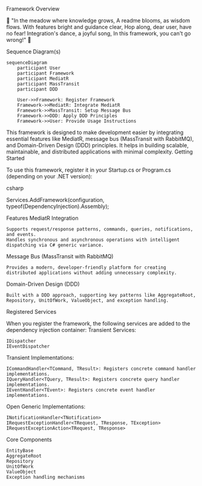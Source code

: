 Framework Overview

🐇 "In the meadow where knowledge grows,
A readme blooms, as wisdom flows.
With features bright and guidance clear,
Hop along, dear user, have no fear!
Integration's dance, a joyful song,
In this framework, you can't go wrong!" 🎉

Sequence Diagram(s)
```mermaid
sequenceDiagram
    participant User
    participant Framework
    participant MediatR
    participant MassTransit
    participant DDD

    User->>Framework: Register Framework
    Framework->>MediatR: Integrate MediatR
    Framework->>MassTransit: Setup Message Bus
    Framework->>DDD: Apply DDD Principles
    Framework->>User: Provide Usage Instructions
```

This framework is designed to make development easier by integrating essential features like MediatR, message bus (MassTransit with RabbitMQ), and Domain-Driven Design (DDD) principles. It helps in building scalable, maintainable, and distributed applications with minimal complexity.
Getting Started

To use this framework, register it in your Startup.cs or Program.cs (depending on your .NET version):

csharp

Services.AddFramework(configuration, typeof(DependencyInjection).Assembly);

Features
MediatR Integration

    Supports request/response patterns, commands, queries, notifications, and events.
    Handles synchronous and asynchronous operations with intelligent dispatching via C# generic variance.

Message Bus (MassTransit with RabbitMQ)

    Provides a modern, developer-friendly platform for creating distributed applications without adding unnecessary complexity.

Domain-Driven Design (DDD)

    Built with a DDD approach, supporting key patterns like AggregateRoot, Repository, UnitOfWork, ValueObject, and exception handling.

Registered Services

When you register the framework, the following services are added to the dependency injection container:
Transient Services:

    IDispatcher
    IEventDispatcher

Transient Implementations:

    ICommandHandler<TCommand, TResult>: Registers concrete command handler implementations.
    IQueryHandler<TQuery, TResult>: Registers concrete query handler implementations.
    IEventHandler<TEvent>: Registers concrete event handler implementations.

Open Generic Implementations:

    INotificationHandler<TNotification>
    IRequestExceptionHandler<TRequest, TResponse, TException>
    IRequestExceptionAction<TRequest, TResponse>

Core Components

    EntityBase
    AggregateRoot
    Repository
    UnitOfWork
    ValueObject
    Exception handling mechanisms
